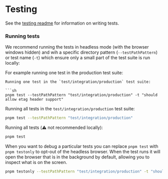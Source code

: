 # Testing

See the [testing readme](../..//test/readme.md) for information on writing tests.

### Running tests

We recommend running the tests in headless mode (with the browser windows hidden) and wih a specific directory pattern (`--testPathPattern`) or test name (`-t`) which ensure only a small part of the test suite is run locally:

For example running one test in the production test suite:

````
Running one test in the `test/integration/production` test suite:

```sh
pnpm test --testPathPattern "test/integration/production" -t "should allow etag header support"
````

Running all tests in the `test/integration/production` test suite:

```sh
pnpm test --testPathPattern "test/integration/production"
```

Running all tests (⚠️ not recommended locally):

```sh
pnpm test
```

When you want to debug a particular tests you can replace `pnpm test` with `pnpm testonly` to opt-out of the headless browser.
When the test runs it will open the browser that is in the background by default, allowing you to inspect what is on the screen.

```sh
pnpm testonly --testPathPattern "test/integration/production" -t "should allow etag header support"
```
